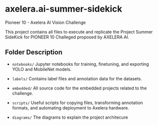 # axelera.ai-summer-sidekick
Pioneer 10 - Axelera AI Vision Challenge


This project contains all files to execute and replicate the Project Summer
SideKick for PIONEER 10 Challeged proposed by AXELERA AI.

## Folder Description

- `notebooks/`
  Jupyter notebooks for training, finetuning, and exporting YOLO and MobileNet models.

- `labels/`
  Contains label files and annotation data for the datasets.


- `embedded/`
  All source code for the embedded projects related to the challenge.

- `scripts/`
  Useful scripts for copying files, transforming annotation formats, and automating deployment to Axelera hardware.

- `diagrams/`
  The diagrams to explain the project architecure

